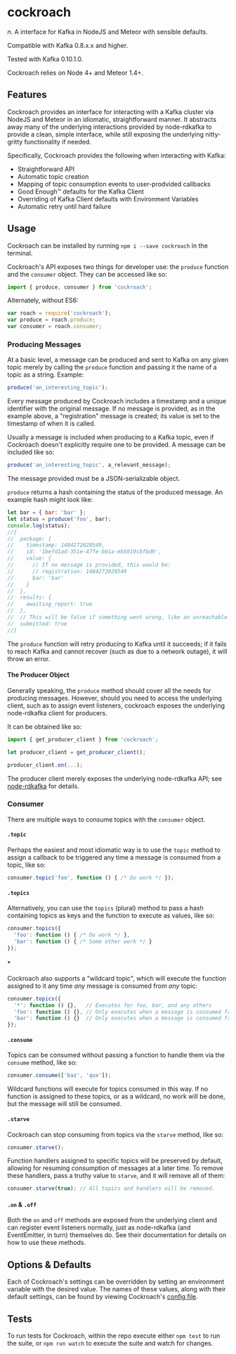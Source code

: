 # cockroach
_n._ A interface for Kafka in NodeJS and Meteor with sensible defaults.

Compatible with Kafka 0.8.x.x and higher.

Tested with Kafka 0.10.1.0.

Cockroach relies on Node 4+ and Meteor 1.4+.

## Features
Cockroach provides an interface for interacting with a Kafka cluster via NodeJS and Meteor in an idiomatic, straightforward manner.  It abstracts away many of the underlying interactions provided by node-rdkafka to provide a clean, simple interface, while still exposing the underlying nitty-gritty functionality if needed.

Specifically, Cockroach provides the following when interacting with Kafka:

- Straightforward API
- Automatic topic creation
- Mapping of topic consumption events to user-prodvided callbacks
- Good Enough™ defaults for the Kafka Client
- Overriding of Kafka Client defaults with Environment Variables
- Automatic retry until hard failure

## Usage

Cockroach can be installed by running `npm i --save cockroach` in the terminal.

Cockroach's API exposes two things for developer use: the `produce` function and the `consumer` object.  They can be accessed like so:

```javascript
import { produce, consumer } from 'cockroach';
```

Alternately, without ES6:
```javascript
var roach = require('cockroach');
var produce = roach.produce;
var consumer = roach.consumer;
```

### Producing Messages
At a basic level, a message can be produced and sent to Kafka on any given topic merely by calling the `produce` function and passing it the name of a topic as a string.  Example:

```javascript
produce('an_interesting_topic');
```

Every message produced by Cockroach includes a timestamp and a unique identifier with the original message.  If no message is provided, as in the example above, a "registration" message is created; its value is set to the timestamp of when it is called.

Usually a message is included when producing to a Kafka topic, even if Cockroach doesn't explicitly require one to be provided.  A message can be included like so:

```javascript
produce('an_interesting_topic', a_relevant_message);
```

The message provided must be a JSON-serializable object.

`produce` returns a hash containing the status of the produced message.  An example hash might look like:
```javascript
let bar = { bar: 'bar' };
let status = produce('foo', bar);
console.log(status);
//{
//  package: {
//    timestamp: 1484272028549,
//    id: '1befd1ad-351e-47fe-bb1a-eb5019cbfbd9',
//    value: {
//      // If no message is provided, this would be:
//      // registration: 1484272028549
//      bar: 'bar'
//    }
//  },
//  results: {
//    awaiting_report: true
//  },
//  // This will be false if something went wrong, like an unreachable Kafka.
//  submitted: true
//}
```

The `produce` function will retry producing to Kafka until it succeeds; if it fails to reach Kafka and cannot recover (such as due to a network outage), it will throw an error.

#### The Producer Object
Generally speaking, the `produce` method should cover all the needs for producing messages.  However, should you need to access the underlying client, such as to assign event listeners, cockroach exposes the underlying node-rdkafka client for producers.

It can be obtained like so:
```javascript
import { get_producer_client } from 'cockroach';

let producer_client = get_producer_client();

producer_client.on(...);
```

The producer client merely exposes the underlying node-rdkafka API; see [node-rdkafka](https://blizzard.github.io/node-rdkafka/current/Producer.html) for details.

### Consumer
There are multiple ways to consume topics with the `consumer` object.

#### `.topic`
Perhaps the easiest and most idiomatic way is to use the `topic` method to assign a callback to be triggered any time a message is consumed from a topic, like so:
```javascript
consumer.topic('foo', function () { /* Do work */ });
```

#### `.topics`
Alternatively, you can use the `topics` (plural) method to pass a hash containing topics as keys and the function to execute as values, like so:
```javascript
consumer.topics({
  'foo': function () { /* Do work */ },
  'bar': function () { /* Some other work */ }
});
```

#### `*`
Cockroach also supports a "wildcard topic", which will execute the function assigned to it any time *any* message is consumed from *any* topic:
```javascript
consumer.topics({
  '*': function () {},   // Executes for foo, bar, and any others
  'foo': function () {}, // Only executes when a message is consumed from "foo"
  'bar': function () {}  // Only executes when a message is consumed from "bar"
});
```

#### `.consume`
Topics can be consumed without passing a function to handle them via the `consume` method, like so:
```javascript
consumer.consume(['baz', 'qux']);
```

Wildcard functions will execute for topics consumed in this way.  If no function is assigned to these topics, or as a wildcard, no work will be done, but the message will still be consumed.

#### `.starve`
Cockroach can stop consuming from topics via the `starve` method, like so:
```javascript
consumer.starve();
```

Function handlers assigned to specific topics will be preserved by default, allowing for resuming consumption of messages at a later time.  To remove these handlers, pass a truthy value to `starve`, and it will remove all of them:
```javascript
consumer.starve(true); // All topics and handlers will be removed.
```

#### `.on` & `.off`
Both the `on` and `off` methods are exposed from the underlying client and can register event listeners normally, just as node-rdkafka (and EventEmitter, in turn) themselves do.  See their documentation for details on how to use these methods.

## Options & Defaults
Each of Cockroach's settings can be overridden by setting an environment variable with the desired value.  The names of these values, along with their default settings, can be found by viewing Cockroach's [config file](https://github.com/StrictlySkyler/cockroach/blob/master/source/config.js).

## Tests

To run tests for Cockroach, within the repo execute either `npm test` to run the suite, or `npm run watch` to execute the suite and watch for changes.
